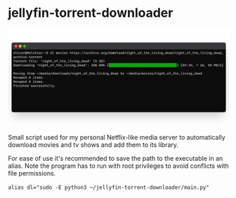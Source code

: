 # jellyfin-torrent-downloader
![screenshot](terminal-screenshot.png)

Small script used for my personal Netflix-like media server to automatically download movies and tv shows 
and add them to its library. 

For ease of use it's recommended to save the path to the executable in an alias.
Note the program has to run with root privileges to avoid conflicts with file permissions.   

`alias dl="sudo -E python3 ~/jellyfin-torrent-downloader/main.py"`
